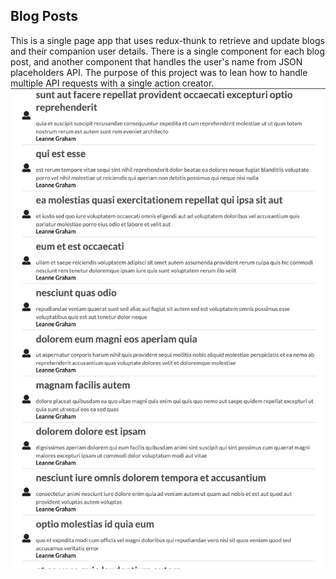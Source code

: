 ## Blog Posts

This is a single page app that uses redux-thunk to retrieve and update blogs and their companion user details. There is a single component for each blog post, and another component that handles the user's name from JSON placeholders API. The purpose of this project was to lean how to handle multiple API requests with a single action creator.
![pic](public/blog_posts.png)

